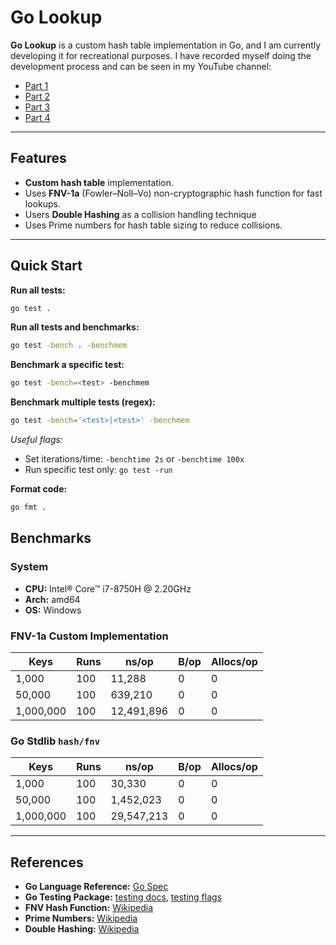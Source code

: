 
# Go Lookup

**Go Lookup** is a custom hash table implementation in Go, and I am currently developing it for recreational purposes. I have recorded myself doing the development process and can be seen in my YouTube channel:

- [Part 1](https://youtu.be/QQLxtAdRw4w)
- [Part 2](https://youtu.be/q2v7FqwIwHI)
- [Part 3](https://youtu.be/Cyf0M_f3FjE)
- [Part 4](https://youtu.be/YH2FcnruuIE)

---

## Features

- **Custom hash table** implementation.
- Uses **FNV-1a** (Fowler–Noll–Vo) non-cryptographic hash function for fast lookups.
- Users **Double Hashing** as a collision handling technique
- Uses Prime numbers for hash table sizing to reduce collisions.

---

## Quick Start

**Run all tests:**
```bash
go test .
```

**Run all tests and benchmarks:**
```bash
go test -bench . -benchmem
```

**Benchmark a specific test:**
```bash
go test -bench=<test> -benchmem
```

**Benchmark multiple tests (regex):**
```bash
go test -bench='<test>|<test>' -benchmem
```

*Useful flags:*
- Set iterations/time: `-benchtime 2s` or `-benchtime 100x`
- Run specific test only: `go test -run `

**Format code:**
```bash
go fmt .
```

## Benchmarks

### System
- **CPU:** Intel® Core™ i7-8750H @ 2.20GHz
- **Arch:** amd64
- **OS:** Windows

### FNV-1a Custom Implementation

| **Keys**    | **Runs** | **ns/op**    | **B/op** | **Allocs/op** |
|-------------|----------|--------------|----------|---------------|
| 1,000       | 100      | 11,288       | 0        | 0             |
| 50,000      | 100      | 639,210      | 0        | 0             |
| 1,000,000   | 100      | 12,491,896   | 0        | 0             |

### Go Stdlib `hash/fnv`

| **Keys**    | **Runs** | **ns/op**    | **B/op** | **Allocs/op** |
|-------------|----------|--------------|----------|---------------|
| 1,000       | 100      | 30,330       | 0        | 0             |
| 50,000      | 100      | 1,452,023    | 0        | 0             |
| 1,000,000   | 100      | 29,547,213   | 0        | 0             |

---

## References

- **Go Language Reference:** [Go Spec][1]
- **Go Testing Package:** [testing docs][2], [testing flags][3]
- **FNV Hash Function:** [Wikipedia][4]
- **Prime Numbers:** [Wikipedia][5]
- **Double Hashing:** [Wikipedia][6]

[1]: https://go.dev/ref/spec
[2]: https://pkg.go.dev/testing
[3]: https://golang.org/cmd/go/#hdr-Testing_flags.
[4]: https://en.wikipedia.org/wiki/Fowler%E2%80%93Noll%E2%80%93Vo_hash_function
[5]: https://en.wikipedia.org/wiki/Prime_number
[6]: https://en.wikipedia.org/wiki/Double_hashing
